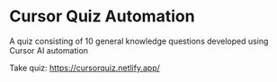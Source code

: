 # Cursor Quiz Automation
A quiz consisting of 10 general knowledge questions developed using Cursor AI automation

Take quiz: https://cursorquiz.netlify.app/
